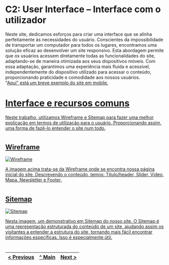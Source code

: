 # C2: User Interface – Interface com o utilizador

Neste site, dedicamos esforços para criar uma interface que se alinha perfeitamente às necessidades do usuário. Conscientes da impossibilidade de transportar um computador para todos os lugares, encontramos uma solução eficaz ao desenvolver um site responsivo. Esta abordagem permite que os usuários acessem diretamente todas as funcionalidades do site, adaptando-se de maneira otimizada aos seus dispositivos móveis. Com essa adaptação, garantimos uma experiência mais fluida e acessível, independentemente do dispositivo utilizado para acessar o conteúdo, proporcionando praticidade e comodidade aos nossos usuários.<br>
"<a href="https://github.com/tiwm23tig05/tiwm23tig05/tree/main/doc/Imagens">Aqui" está um breve exemplo do site em mobile.


#

# Interface e recursos comuns

Neste trabalho, utilizamos Wireframe e Sitemap para fazer uma melhor explicação em termos de utilização para o usuário. Proporcionando assim, uma forma de fazê-lo entender o site num todo.

#

## Wireframe

<img alt="Wireframe" src="https://raw.githubusercontent.com/tiwm23tig05/tiwm23tig05/main/doc/Imagens/Wireframe.png">

A imagem acima trata-se da Wireframe onde se encontra nossa página inicial do site. Descrevendo o conteúdo, temos: Titulo/header, Slider, Video, Mapa, Newsletter e Footer.

#

## Sitemap

<img alt="Sitemap" src="https://github.com/tiwm23tig05/tiwm23tig05/blob/main/doc/Imagens/SiteMap.png">

Nesta imagem, um demonstrativo em Sitemap do nosso site. O Sitemap é uma representação estruturada do conteúdo de um site, ajudando assim os visitantes a entender a estrutura do site, tornando mais fácil encontrar informações específicas. Isso é especialmente útil.

#

< Previous | [^ Main](../../../) | [Next >](c3.md)
:--- | :---: | ---: 

